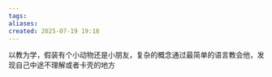 ```yaml
---
tags: 
aliases: 
created: 2025-07-19 19:18
---
```

以教为学，假装有个小动物还是小朋友，复杂的概念通过最简单的语言教会他，发现自己中途不理解或者卡壳的地方